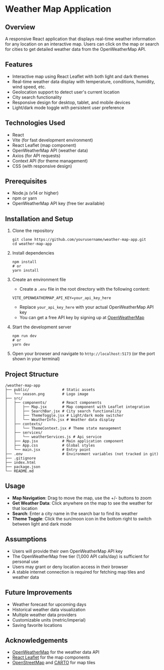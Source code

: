 # Weather Map Application

## Overview
A responsive React application that displays real-time weather information for any location on an interactive map. Users can click on the map or search for cities to get detailed weather data from the OpenWeatherMap API.

## Features
- Interactive map using React Leaflet with both light and dark themes
- Real-time weather data display with temperature, conditions, humidity, wind speed, etc.
- Geolocation support to detect user's current location
- City search functionality
- Responsive design for desktop, tablet, and mobile devices
- Light/dark mode toggle with persistent user preference

## Technologies Used
- React
- Vite (for fast development environment)
- React Leaflet (map component)
- OpenWeatherMap API (weather data)
- Axios (for API requests)
- Context API (for theme management)
- CSS (with responsive design)

## Prerequisites
- Node.js (v14 or higher)
- npm or yarn
- OpenWeatherMap API key (free tier available)

## Installation and Setup

1. Clone the repository
   ```
   git clone https://github.com/yourusername/weather-map-app.git
   cd weather-map-app
   ```

2. Install dependencies
   ```
   npm install
   # or
   yarn install
   ```

3. Create an environment file
    - Create a `.env` file in the root directory with the following content:
   ```
   VITE_OPENWEATHERMAP_API_KEY=your_api_key_here
   ```
    - Replace `your_api_key_here` with your actual OpenWeatherMap API key
    - You can get a free API key by signing up at [OpenWeatherMap](https://openweathermap.org/api)

4. Start the development server
   ```
   npm run dev
   # or
   yarn dev
   ```

5. Open your browser and navigate to `http://localhost:5173` (or the port shown in your terminal)

## Project Structure
```
/weather-map-app
├── public/               # Static assets
│   └── season.png        # Logo image
├── src/
│   ├── components/       # React components
│   │   ├── Map.jsx       # Map component with Leaflet integration
│   │   ├── SearchBar.jsx # City search functionality
│   │   ├── ThemeToggle.jsx # Light/dark mode switcher
│   │   └── WeatherInfo.jsx # Weather data display
│   ├── contexts/
│   │   └── ThemeContext.jsx # Theme state management
│   ├── services/
│   │   └── weatherServices.js # Api service 
│   ├── App.jsx           # Main application component
│   ├── App.css           # Global styles
│   └── main.jsx          # Entry point
├── .env                  # Environment variables (not tracked in git)
├── .gitignore
├── index.html
├── package.json
└── README.md
```

## Usage
- **Map Navigation**: Drag to move the map, use the +/- buttons to zoom
- **Get Weather Data**: Click anywhere on the map to see the weather for that location
- **Search**: Enter a city name in the search bar to find its weather
- **Theme Toggle**: Click the sun/moon icon in the bottom right to switch between light and dark mode

## Assumptions
- Users will provide their own OpenWeatherMap API key
- The OpenWeatherMap free tier (1,000 API calls/day) is sufficient for personal use
- Users may grant or deny location access in their browser
- A stable internet connection is required for fetching map tiles and weather data

## Future Improvements
- Weather forecast for upcoming days
- Historical weather data visualization
- Multiple weather data providers
- Customizable units (metric/imperial)
- Saving favorite locations

## Acknowledgements
- [OpenWeatherMap](https://openweathermap.org/) for the weather data API
- [React Leaflet](https://react-leaflet.js.org/) for the map components
- [OpenStreetMap](https://www.openstreetmap.org/) and [CARTO](https://carto.com/) for map tiles
